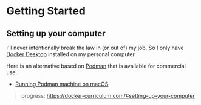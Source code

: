 # Getting Started

## Setting up your computer

I'll never intentionally break the law in (or out of) my job. So I only have
[Docker Desktop](https://www.docker.com/products/docker-desktop) installed on
my personal computer.

Here is an alternative based on [Podman](https://podman.io) that is available
for commercial use.

- [Running Podman machine on macOS](../../podman/topics/podman_on_macos.md)

> progress: https://docker-curriculum.com/#setting-up-your-computer
